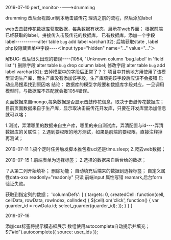 2019-07-10
perf_monitor----->drumming

drumming
改后台视图url到本地击鼓传花
理清之前的流程，然后添加label


web去击鼓传花数据库获取数据，每条数据有状态，展示在web界面；
根据前端已经获取的label，拼接传入击鼓传花的数据库，
已有数据库，添加一个字段label-----------alter table `bug` add label varchar(32);
后端获取state , label
php段隐藏表单中字段----＜input type="hidden" name="..." value="..."＞ 

解BUG:
    改后很久出现的错误----(1054, "Unknown column 'bug.label' in 'field list'")
    删除字段
    alter table `bug` drop column label; 
    修改字段
    alter table `bug` add label varchar(32);
    去掉模型中的字段后正常了？？
    项目中其他地方用使用了该模型查询生产库，而生产库没有添加该字段，生产库填完该字段后应该不会报错
    启动全局搜素找到原因咯
结论：
    数据库的模型字段要和数据库字段对应，一旦调用模型时，与数据库不匹配就会报1054错误。

页面数据来自mongo,每条数据是否显示击鼓传花信息，取决于击鼓传花数据库；
目前页面数据来自于生产库，显示取决击鼓传花开发库，只要在开发库里添加信息就可以咯；

1.测试，弄清哪里的数据来自生产库，哪里的来自测试库，弄清配置与id----弄清数据库的关联性；
2.遇到要权限的地方测试，如果是前端的要权限，直接注释掉再测试；


2019-07-11
1.搞个定时任务触发脚本推包看uci还是time.sleep;
2.爬去web数据；


2019-07-15
1.前端表单为选择标签；
2.选择的数据来自后台给的数据；

？从第二列开始填补；
删除功能；
自动填充后端来的数据到选择标签；
自定义属性data-xxx
readonly="readonly" 只读
前端input 属性写错 reamark,后台form验证失败。

获取到指定列的数据；
'columnDefs': [
                {
                    targets: 0,
                    createdCell: function(cell, cellData, rowData, rowIndex, colIndex) {
                        $(cell).on('click', function() {
                            var guarder_id = rowData.id;
                            select_guarder(guarder_id);
                        });
                    }
                }
            ]

2019-07-16

添加css标签将提示模态框展示
数组使用autocomplete自动提示并填充；
$("#id").autocomplete({
    source: user_ids
});
